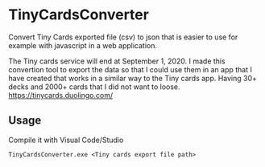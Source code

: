 # TinyCardsConverter

Convert Tiny Cards exported file (csv) to json that is easier to use for example with javascript in a web application. 

The Tiny cards service will end at September 1, 2020. I made this convertion tool to export the data so that I could use them in an app that I have created that works in a similar way to the Tiny cards app. Having 30+ decks and 2000+ cards that I did not want to loose.
https://tinycards.duolingo.com/

## Usage

Compile it with Visual Code/Studio

`TinyCardsConverter.exe <Tiny cards export file path>` 